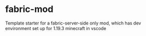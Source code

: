 # fabric-mod

Template starter for a fabric-server-side only mod, which has dev environment set up for 1.19.3 minecraft in vscode
